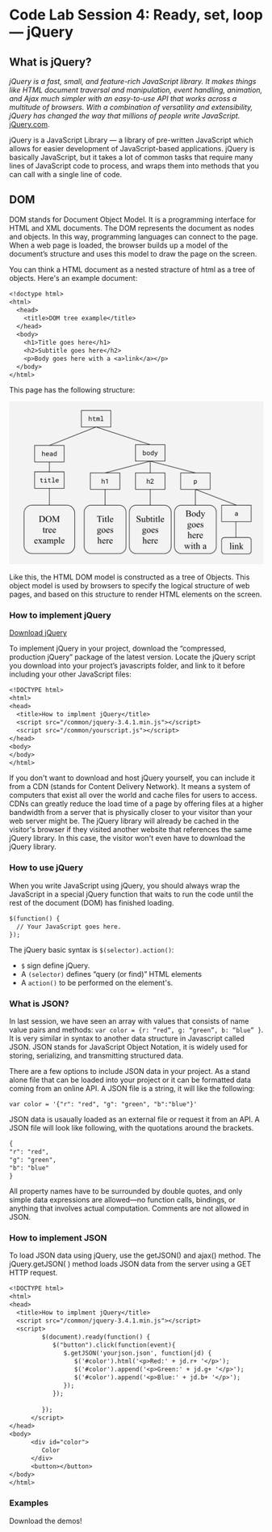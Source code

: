 # Code Lab Session 4: Ready, set, loop — jQuery


## What is jQuery?

_jQuery is a fast, small, and feature-rich JavaScript library. It makes things like HTML document traversal and manipulation, event handling, animation, and Ajax much simpler with an easy-to-use API that works across a multitude of browsers. With a combination of versatility and extensibility, jQuery has changed the way that millions of people write JavaScript._ 
[jQuery.com](https://jquery.com).

jQuery is a JavaScript Library — a library of pre-written JavaScript which allows for easier development of JavaScript-based applications. jQuery is basically JavaScript, but it takes a lot of common tasks that require many lines of JavaScript code to process, and wraps them into methods that you can call with a single line of code.

## DOM

DOM stands for Document Object Model. It is a programming interface for HTML and XML documents. The DOM represents the document as nodes and objects. In this way, programming languages can connect to the page. When a web page is loaded, the browser builds up a model of the document’s structure and uses this model to draw the page on the screen.

You can think a HTML document as a nested stracture of html as a tree of objects. Here's an example document:

```
<!doctype html>
<html>
  <head>
    <title>DOM tree example</title>
  </head>
  <body>
    <h1>Title goes here</h1>
    <h2>Subtitle goes here</h2>
    <p>Body goes here with a <a>link</a></p>
  </body>
</html>
```

This page has the following structure:

![](./images/domtree.png)

Like this, the HTML DOM model is constructed as a tree of Objects. This object model is used by browsers to specify the logical structure of web pages, and based on this structure to render HTML elements on the screen. 


### How to implement jQuery

[Download jQuery](https://jquery.com/download)

To implement jQuery in your project, download the “compressed, production jQuery” package of the latest version. Locate the jQuery script you download into your project’s javascripts folder, and link to it before including your other JavaScript files:

```
<!DOCTYPE html>
<html>
<head>
  <title>How to implment jQuery</title>
  <script src="/common/jquery-3.4.1.min.js"></script>
  <script src="/common/yourscript.js"></script>
</head>
<body>
</body>
</html>
```

If you don't want to download and host jQuery yourself, you can include it from a CDN (stands for Content Delivery Network). It means a system of computers that exist all over the world and cache files for users to access. CDNs can greatly reduce the load time of a page by offering files at a higher bandwidth from a server that is physically closer to your visitor than your web server might be. The jQuery library will already be cached in the visitor's browser if they visited another website that references the same jQuery library. In this case, the visitor won't even have to download the jQuery library.


### How to use jQuery

When you write JavaScript using jQuery, you should always wrap the JavaScript in a special jQuery function that waits to run the code until the rest of the document (DOM) has finished loading.

```
$(function() {
  // Your JavaScript goes here.
});
```

The jQuery basic syntax is `$(selector).action()`:

- `$` sign define jQuery.
- A `(selector)` defines “query (or find)” HTML elements
- A `action()` to be performed on the element's.


### What is JSON?

In last session, we have seen an array with values that consists of name value pairs and methods: `var color = {r: “red”, g: “green”, b: “blue” }`.
It is very similar in syntax to another data structure in Javascript called JSON. JSON stands for JavaScript Object Notation, it is widely used for storing, serializing, and transmitting structured data. 

There are a few options to include JSON data in your project. As a stand alone file that can be loaded into your project or it can be formatted data coming from an online API. A JSON file is a string, it will like the following:

```
var color = '{"r": "red", "g": "green", "b":"blue"}'
```

JSON data is usaually loaded as an external file or request it from an API. A JSON file will look like following, with the quotations around the brackets.

```
{
"r": "red",
"g": "green",
"b": "blue"
}
```

All property names have to be surrounded by double quotes, and only simple data expressions are allowed—no function calls, bindings, or anything that involves actual computation. Comments are not allowed in JSON.


### How to implement JSON

To load JSON data using jQuery, use the getJSON() and ajax() method. The jQuery.getJSON( ) method loads JSON data from the server using a GET HTTP request.

```
<!DOCTYPE html>
<html>
<head>
  <title>How to implment jQuery</title>
  <script src="/common/jquery-3.4.1.min.js"></script>
  <script>
         $(document).ready(function() {
            $("button").click(function(event){
               $.getJSON('yourjson.json', function(jd) {
                  $('#color').html('<p>Red:' + jd.r+ '</p>');
                  $('#color').append('<p>Green:' + jd.g+ '</p>');
                  $('#color').append('<p>Blue:' + jd.b+ '</p>');
               });
            });
               
         });
      </script>
</head>
<body>
      <div id="color">
         Color
      </div>
      <button></button>
</body>
</html>
```

### Examples

Download the demos!